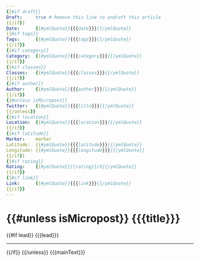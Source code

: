 ```yaml
---
{{#if draft}}
Draft:     true # Remove this line to undraft this article
{{/if}}
Date:      {{#ymlQuote}}{{{date}}}{{/ymlQuote}}
{{#if tags}}
Tags:      {{#ymlQuote}}{{{tags}}}{{/ymlQuote}}
{{/if}}
{{#if category}}
Category:  {{#ymlQuote}}{{{category}}}{{/ymlQuote}}
{{/if}}
{{#if classes}}
Classes:   {{#ymlQuote}}{{{classes}}}{{/ymlQuote}}
{{/if}}
{{#if author}}
Author:    {{#ymlQuote}}{{{author}}}{{/ymlQuote}}
{{/if}}
{{#unless isMicropost}}
Twitter:   {{#ymlQuote}}{{{title}}}{{/ymlQuote}}
{{/unless}}
{{#if location}}
Location:  {{#ymlQuote}}{{{location}}}{{/ymlQuote}}
{{/if}}
{{#if latitude}}
Marker:    marker
Latitude:  {{#ymlQuote}}{{{latitude}}}{{/ymlQuote}}
Longitude: {{#ymlQuote}}{{{longitude}}}{{/ymlQuote}}
{{/if}}
{{#if rating}}
Rating:    {{#ymlQuote}}{{rating}}/5{{/ymlQuote}}
{{/if}}
{{#if link}}
Link:      {{#ymlQuote}}{{{link}}}{{/ymlQuote}}
{{/if}}
---
```


{{#unless isMicropost}}
{{{title}}}
=========

{{#if lead}}
{{{lead}}}

***

{{/if}}
{{/unless}}
{{{mainText}}}
